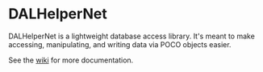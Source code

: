 # DALHelperNet
DALHelperNet is a lightweight database access library. It's meant to make accessing, manipulating, and writing data via POCO objects easier.

See the [wiki](https://github.com/jdaugherty-bdl/DALHelperNet/wiki) for more documentation.
